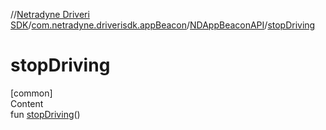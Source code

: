 //[Netradyne Driveri SDK](../../index.md)/[com.netradyne.driverisdk.appBeacon](../index.md)/[NDAppBeaconAPI](index.md)/[stopDriving](stop-driving.md)



# stopDriving  
[common]  
Content  
fun [stopDriving](stop-driving.md)()  



